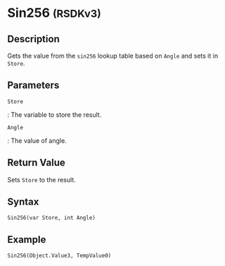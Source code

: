 # Sin256 <small>(RSDKv3)</small>

## Description
Gets the value from the `sin256` lookup table based on `Angle` and sets it in `Store`.

## Parameters
`Store`

:   The variable to store the result.

`Angle`

:   The value of angle.

## Return Value
Sets `Store` to the result.

## Syntax
```
Sin256(var Store, int Angle)
```

## Example
```
Sin256(Object.Value3, TempValue0)
```